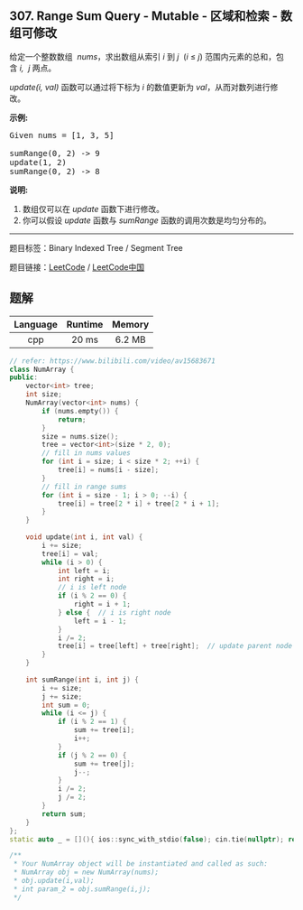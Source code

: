 ## 307. Range Sum Query - Mutable - 区域和检索 - 数组可修改

<!--If you want to use the English description, use `question.content` instead-->

<p>给定一个整数数组 &nbsp;<em>nums</em>，求出数组从索引&nbsp;<em>i&nbsp;</em>到&nbsp;<em>j&nbsp;&nbsp;</em>(<em>i</em>&nbsp;&le;&nbsp;<em>j</em>) 范围内元素的总和，包含&nbsp;<em>i,&nbsp; j&nbsp;</em>两点。</p>

<p><em>update(i, val)</em> 函数可以通过将下标为&nbsp;<em>i&nbsp;</em>的数值更新为&nbsp;<em>val</em>，从而对数列进行修改。</p>

<p><strong>示例:</strong></p>

<pre>Given nums = [1, 3, 5]

sumRange(0, 2) -&gt; 9
update(1, 2)
sumRange(0, 2) -&gt; 8
</pre>

<p><strong>说明:</strong></p>

<ol>
	<li>数组仅可以在&nbsp;<em>update&nbsp;</em>函数下进行修改。</li>
	<li>你可以假设 <em>update</em> 函数与 <em>sumRange</em> 函数的调用次数是均匀分布的。</li>
</ol>



-----

题目标签：Binary Indexed Tree / Segment Tree

题目链接：[LeetCode](https://leetcode.com/problems/range-sum-query-mutable/description/)  /  [LeetCode中国](https://leetcode-cn.com/problems/range-sum-query-mutable/description/)

## 题解



| Language | Runtime | Memory |
|:---:|:---:|:---:|
| cpp  | 20  ms | 6.2 MB |

```cpp
// refer: https://www.bilibili.com/video/av15683671
class NumArray {
public:
    vector<int> tree;
    int size;
    NumArray(vector<int> nums) {
        if (nums.empty()) {
            return;
        }
        size = nums.size();
        tree = vector<int>(size * 2, 0);
        // fill in nums values
        for (int i = size; i < size * 2; ++i) {
            tree[i] = nums[i - size];
        }
        // fill in range sums
        for (int i = size - 1; i > 0; --i) {
            tree[i] = tree[2 * i] + tree[2 * i + 1];
        }
    }
    
    void update(int i, int val) {
        i += size;
        tree[i] = val;
        while (i > 0) {
            int left = i;
            int right = i;
            // i is left node
            if (i % 2 == 0) {
                right = i + 1;
            } else {  // i is right node
                left = i - 1;
            }
            i /= 2;
            tree[i] = tree[left] + tree[right];  // update parent node
        }
    }
    
    int sumRange(int i, int j) {
        i += size;
        j += size;
        int sum = 0;
        while (i <= j) {
            if (i % 2 == 1) {
                sum += tree[i];
                i++;
            }
            if (j % 2 == 0) {
                sum += tree[j];
                j--;
            }
            i /= 2;
            j /= 2;
        }
        return sum;
    }
};
static auto _ = [](){ ios::sync_with_stdio(false); cin.tie(nullptr); return 0; }();

/**
 * Your NumArray object will be instantiated and called as such:
 * NumArray obj = new NumArray(nums);
 * obj.update(i,val);
 * int param_2 = obj.sumRange(i,j);
 */
```
